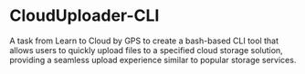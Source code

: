 # CloudUploader-CLI
A task from Learn to Cloud by GPS to create a bash-based CLI tool that allows users to quickly upload files to a specified cloud storage solution, providing a seamless upload experience similar to popular storage services.
